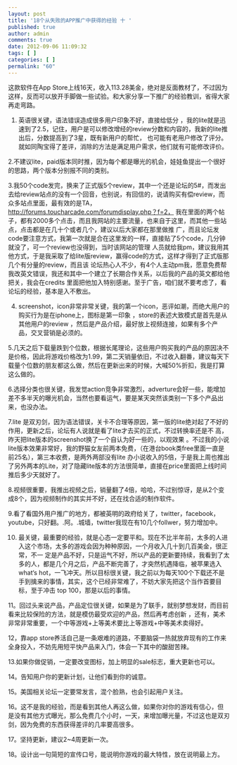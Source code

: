 ```yaml
---
layout: post
title: '18个从失败的APP推广中获得的经验 十 '
published: true
author: admin
comments: true
date: 2012-09-06 11:09:32
tags: [ ]
categories: [ ]
permalink: "60"
---
```

这款软件在App Store上线16天，收入113.28美金，绝对是反面教材了，不过因为这样，反而可以放开手脚做一些试验。和大家分享一下推广的经验教训，省得大家再走弯路。

1. 英语很关键，语法错误造成很多用户印象不好，直接给低分 ，我的lite就是迅速到了2.5，记住，用户是可以修改增经的review分数和内容的，我新的lite推出后，分数提高到了3星，既有新用户的帮忙， 也可能有老用户修改了评分。就如同陶宝得了差评，消除的方法是满足用户需求，他们就有可能修改评价。

2.不建议lite，paid版本同时推，因为每个都是曝光的机会，娃娃鱼提出一个很好的思路，两个版本分别报不同的类别。

3.我50个code发完，换来了正式版5个review，其中一个还是论坛的5#，而发出去给review站点的没有一个回音，也别说，有回信的，说请购买有偿review，而众多站点里面，最有效的是TA，http://forums.toucharcade.com/forumdisplay.php？f=2， 我在里面的两个帖子，都有2000多个点击，而且我网站的主要流量，也来自于这里，而其他一些站点，点击都是在几十个或者几个，建议以后大家都在那里做推 广，而且论坛发code要注意方式，我第一次就是合在这里发的一样，直接贴了5个code，几分钟就没了，可一个review也没得到，当时该网站的管理 人员就给我pm，建议我用其他方式，于是我采取了给lite版review，赢得code的方式，这样才得到了正式版那几个有分量的review，而且该 论坛热心人不少，有4个人主动pm我，愿意免费帮我改英文错误，我还和其中一个建立了长期合作关系，以后我的产品的英文都给他把关，我会在credits 里面把他加入特别感谢。至于广告，咱们就不要考虑了，看论坛的经验，基本是入不敷出。

4. screenshot，icon非常非常关键，我的第一个icon，恶评如潮，而绝大用户的购买行为是在iphone上，图标是第一印象 ，store的表述大致模式是首先是从其他用户的review ，然后是产品介绍，最好放上视频连接，如果有多个产品，交叉营销是必须的。

5.几天之后下载量跌到个位数，根据长尾理论，这些用户购买我的产品的原因决不是价格，因此将游戏价格改为1.99，第二天销量依旧，不过收入翻番，建议每天下载量个位数的朋友都这么做，然后在更新出来的时候，大喊50%折扣，我是打算这么做的。

6.选择分类也很关键，我发觉action竞争非常激烈，adverture会好一些，能增加差不多半天的曝光机会，当然也要看运气，要是某天突然该类别一下多个产品出来，也没办法。

7.lite 是双刃剑，因为语法错误，关卡不合理等原因，第一版的lite绝对起了不好的作用，更新之后，论坛有人说就是看了lite才去买的正式，不过转换率还是不 高，昨天把lite版本的screenshot换了一个自认为好一些的，以观效果 。不过我的小说lite版本效果非常好，我的野猫女友前两本免费，（在港台book类free里面一直是前25名），第三本收费，是两外两部没有lite 办小说收入的5倍，于是我上周也推出了另外两本的Lite，对了隐藏lite版本的方法很简单，直接在price里面把上线时间推后多少天就好了。

8.视频很重要，我推出视频之后，销量翻了4倍，哈哈，不过别惊讶，是从2个变成8个，因为视频制作的其实并不好，还在找合适的制作软件。

9.看了看国外用户推广的地方，都被英明的政府给关了，twitter，facebook，youtube，只好翻。.阿。.城墙，twitter我现在有10几个follwer，努力增加中。

10. 最关键，最重要的经验，就是心态一定要平和。现在不比半年前，太多的人进入这个市场，太多的游戏会因为种种原因，一个月收入几十到几百美金，很正常，不一 定是产品不好，只是运气不好，所以产品的更新要持续，我看到了太多的人，都是几个月之后，产品不断完善了，才突然机遇降临，被苹果选入what&lsquo;s hot，一飞冲天。所以目标很关键，我之前以为每天100个下载还不是手到擒来的事情，其实，这个已经非常难了，不妨大家先把这个当作首要目标，至于冲击 top 100，那是以后的事情。

11。回过头来说产品，产品定位很关键，如果是为了联手，就别梦想发财，而目前看来比较保险的方法，就是模仿最受欢迎的产品，然后再考虑创新 ，还有，美术非常非常重要，一个中等游戏+上等美术要比上等游戏+中等美术卖得好。

12，靠app store养活自己是一条艰难的道路，不要脑袋一热就放弃现有的工作来全身投入，不妨先用短平快产品来入门，体会一下其中的酸甜苦辣。

13.如果你做促销，一定要改变图标，加上明显的sale标志，重大更新也可以。

14。告知用户你的更新计划，让他们看到你的诚意。

15。美国相关论坛一定要常发言，混个脸熟，也会引起用户关注。

16。这不是我的经验，而是看到其他人再这么做，如果你对你的游戏有信心，但是没有其他方式曝光，那么免费几个小时，一天，来增加曝光量，不过这也是双刃剑，因为免费的东西获得差评的几率要高很多。

17。坚持更新，建议2~4周更新一次。

18。设计出一句简短的宣传口号，能说明你游戏的最大特性，放在说明最上方。
